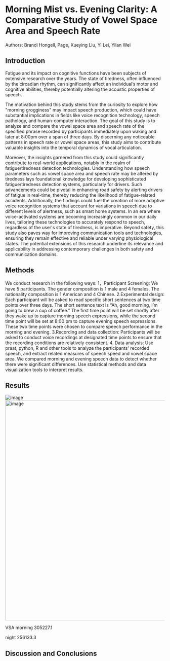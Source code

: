 # Morning Mist vs. Evening Clarity: A Comparative Study of Vowel Space Area and Speech Rate
Authors: Brandi Hongell, Page, Xueying Liu, Yi Lei, Yilan Wei

## Introduction

Fatigue and its impact on cognitive functions have been subjects of extensive research over the years. The state of tiredness, often influenced by the circadian rhythm, can significantly affect an individual’s motor and 
cognitive abilities, thereby potentially altering the acoustic properties of speech. 

The motivation behind this study stems from the curiosity to explore how "morning grogginess" may impact speech production, which could have substantial implications in fields like voice recognition technology, speech 
pathology, and human-computer interaction. The goal of this study is to analyze and compare the vowel space area and speech rate of the specified phrase recorded by participants immediately upon waking and later at 8:00pm 
over a span of three days. By discerning any noticeable patterns in speech rate or vowel space areas, this study aims to contribute valuable insights into the temporal dynamics of vocal articulation. 

Moreover, the insights garnered from this study could significantly contribute to real-world applications, notably in the realm of fatigue/tiredness detection technologies. Understanding how speech parameters such as vowel 
space area and speech rate may be altered by tiredness lays foundational knowledge for developing sophisticated fatigue/tiredness detection systems, particularly for drivers. Such advancements could be pivotal in 
enhancing road safety by alerting drivers of fatigue in real-time, thereby reducing the likelihood of fatigue-related accidents. Additionally, the findings could fuel the creation of more adaptive voice recognition 
systems that account for variations in speech due to different levels of alertness, such as smart home systems. In an era where voice-activated systems are becoming increasingly common in our daily lives, tailoring these 
technologies to accurately respond to speech, regardless of the user's state of tiredness, is imperative. Beyond safety, this study also paves way for improving communication tools and technologies, ensuring they remain 
effective and reliable under varying physiological states. The potential extensions of this research underline its relevance and applicability in addressing contemporary challenges in both safety and communication domains.

## Methods
We conduct research in the following ways:
1，Participant Screening:
We have 5 participants. The gender composition is 1 male and 4 females. The nationality composition is 1 American and 4 Chinese.
2.Experimental design: 
Each participant will be asked to read specific short sentences at two time points over three days. The short sentence text is “Ah, good morning, I’m going to brew a cup of coffee.” The first time point will be set shortly after they wake up to capture morning speech expressions, while the second time point will be set at 8:00 pm to capture evening speech expressions. These two time points were chosen to compare speech performance in the morning and evening.
3.Recording and data collection: 
Participants will be asked to conduct voice recordings at designated time points to ensure that the recording conditions are relatively consistent.
4. Data analysis: 
Use praat, python, R and other tools to analyze the participants' recorded speech, and extract related measures of speech speed and vowel space area. We compared morning and evening speech data to detect whether there were significant differences. Use statistical methods and data visualization tools to interpret results.

## Results
![image](https://github.com/branaphy/good-morning/assets/144012055/6625f787-999a-46d9-8c91-2464c5425bf4)
<img width="695" alt="image" src="https://github.com/branaphy/good-morning/assets/144012055/75752499-ea0f-43b4-981c-aea42e6bdfb1">

VSA
morning 305227.1

night 256133.3 




## Discussion and Conclusions
